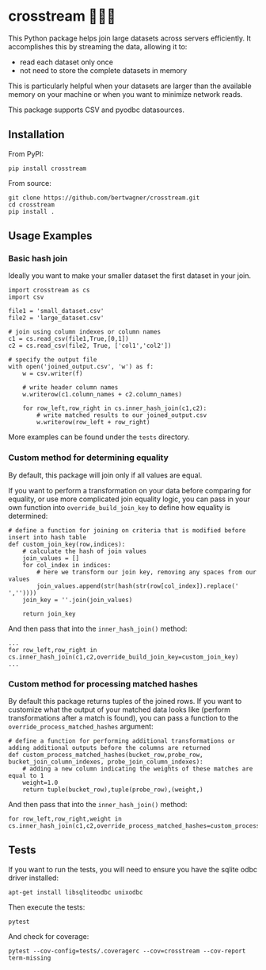# crosstream 🐍🌊🤝

This Python package helps join large datasets across servers efficiently. It accomplishes this by streaming the data, allowing it to:
 - read each dataset only once
 - not need to store the complete datasets in memory

This is particularly helpful when your datasets are larger than the available memory on your machine or when you want to minimize network reads.

This package supports CSV and pyodbc datasources.

## Installation

From PyPI:
```
pip install crosstream
```

From source:

```
git clone https://github.com/bertwagner/crosstream.git
cd crosstream
pip install .
```

## Usage Examples

### Basic hash join

Ideally you want to make your smaller dataset the first dataset in your join.

```
import crosstream as cs
import csv

file1 = 'small_dataset.csv'
file2 = 'large_dataset.csv'

# join using column indexes or column names
c1 = cs.read_csv(file1,True,[0,1])
c2 = cs.read_csv(file2, True, ['col1','col2'])

# specify the output file
with open('joined_output.csv', 'w') as f:
    w = csv.writer(f)
    
    # write header column names
    w.writerow(c1.column_names + c2.column_names)

    for row_left,row_right in cs.inner_hash_join(c1,c2):
        # write matched results to our joined_output.csv
        w.writerow(row_left + row_right)
```

More examples can be found under the `tests` directory.

### Custom method for determining equality

By default, this package will join only if all values are equal.

If you want to perform a transformation on your data before comparing for equality, or use more complicated join equality logic, you can pass in your own function into `override_build_join_key` to define how equality is determined:

```
# define a function for joining on criteria that is modified before insert into hash table
def custom_join_key(row,indices):
    # calculate the hash of join values
    join_values = []
    for col_index in indices:
        # here we transform our join key, removing any spaces from our values
        join_values.append(str(hash(str(row[col_index]).replace(' ',''))))
    join_key = ''.join(join_values)

    return join_key
```

And then pass that into the `inner_hash_join()` method:

```
...
for row_left,row_right in cs.inner_hash_join(c1,c2,override_build_join_key=custom_join_key)
...
```

### Custom method for processing matched hashes

By default this package returns tuples of the joined rows. If you want to customize what the output of your matched data looks like (perform transformations after a match is found), you can pass a function to the `override_process_matched_hashes` argument:

```
# define a function for performing additional transformations or adding additional outputs before the columns are returned
def custom_process_matched_hashes(bucket_row,probe_row, bucket_join_column_indexes, probe_join_column_indexes):
    # adding a new column indicating the weights of these matches are equal to 1
    weight=1.0
    return tuple(bucket_row),tuple(probe_row),(weight,)
```

And then pass that into the `inner_hash_join()` method:

```
for row_left,row_right,weight in cs.inner_hash_join(c1,c2,override_process_matched_hashes=custom_process_matched_hashes):
```


## Tests

If you want to run the tests, you will need to ensure you have the sqlite odbc driver installed:

```
apt-get install libsqliteodbc unixodbc
```

Then execute the tests:

```
pytest
```

And check for coverage:

```
pytest --cov-config=tests/.coveragerc --cov=crosstream --cov-report term-missing
```
